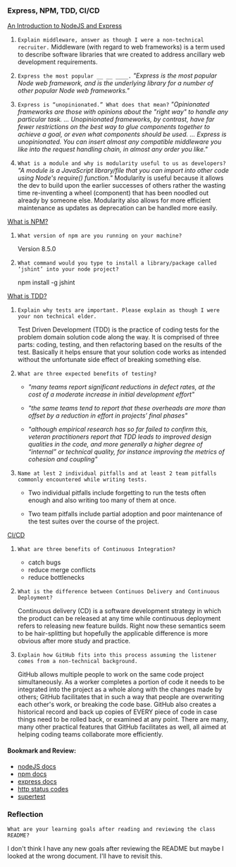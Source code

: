 ### Express, NPM, TDD, CI/CD

[An Introduction to NodeJS and Express](https://developer.mozilla.org/en-US/docs/Learn/Server-side/Express_Nodejs/Introduction)


1. `Explain middleware, answer as though I were a non-technical recruiter.`
    Middleware (with regard to web frameworks) is a term used to describe software libraries that wre created to address ancillary web development requirements. 

2. `Express the most popular __ __ ____.`
    _"Express is the most popular Node web framework, and is the underlying library for a number of other popular Node web frameworks."_

3. `Express is “unopinionated.” What does that mean?`
    _"Opinionated frameworks are those with opinions about the "right way" to handle any particular task. ... Unopinionated frameworks, by contrast, have far fewer restrictions on the best way to glue components together to achieve a goal, or even what components should be used. ... Express is unopinionated. You can insert almost any compatible middleware you like into the request handling chain, in almost any order you like."_

4. `What is a module and why is modularity useful to us as developers?`
    _"A module is a JavaScript library/file that you can import into other code using Node's require() function."_ Modularity is useful because it allows the dev to build upon the earlier successes of others rather the wasting time re-inventing a wheel (component) that has been noodled out already by someone else. Modularity also allows for more efficient maintenance as updates as deprecation can be handled more easily.

[What is NPM?](https://docs.npmjs.com/getting-started/what-is-npm)

1. `What version of npm are you running on your machine?`

    Version 8.5.0

2. `What command would you type to install a library/package called ‘jshint’ into your node project?`

    npm install -g jshint

[What is TDD?](https://www.agilealliance.org/glossary/tdd/)

1. `Explain why tests are important. Please explain as though I were your non technical elder.`

   Test Driven Development (TDD) is the practice of coding tests for the problem domain solution code along the way. It is comprised of three parts: coding, testing, and then refactoring based on the results of the test. Basically it helps ensure that your solution code works as intended without the unfortunate side effect of breaking something else.

2. `What are three expected benefits of testing?`
    * _"many teams report significant reductions in defect rates, at the cost of a moderate increase in initial development effort"_

    * _"the same teams tend to report that these overheads are more than offset by a reduction in effort in projects’ final phases"_
    
    * _"although empirical research has so far failed to confirm this, veteran practitioners report that TDD leads to improved design qualities in the code, and more generally a higher degree of “internal” or technical quality, for instance improving the metrics of cohesion and coupling"_

3. `Name at lest 2 individual pitfalls and at least 2 team pitfalls commonly encountered while writing tests.`
    * Two individual pitfalls include forgetting to run the tests often enough and also writing too many of them at once.

    * Two team pitfalls include partial adoption and poor maintenance of the test suites over the course of the project.

[CI/CD](https://www.youtube.com/watch?v=xSv_m3KhUO8)

1. `What are three benefits of Continuous Integration?`

    * catch bugs
    * reduce merge conflicts
    * reduce bottlenecks

2. `What is the difference between Continuos Delivery and Continuous Deployment?`

    Continuous delivery (CD) is a software development strategy in which the product can be released at any time while continuous deployment refers to releasing new feature builds. Right now these semantics seem to be hair-splitting but hopefully the applicable difference is more obvious after more study and practice. 

3. `Explain how GitHub fits into this process assuming the listener comes from a non-technical background.`

    GitHub allows multiple people to work on the same code project simultaneously. As a worker completes a portion of code it needs to be integrated into the project as a whole along with the changes made by others; GitHub facilitates that in such a way that people are overwriting each other's work, or breaking the code base. GitHub also creates a historical record and back up copies of EVERY piece of code in case things need to be rolled back, or examined at any point. There are many, many other practical features that GitHub facilitates as well, all aimed at helping coding teams collaborate more efficiently.

#### Bookmark and Review:

* [nodeJS docs](https://nodejs.org/en/docs/)
* [npm docs](https://docs.npmjs.com/)
* [express docs](https://expressjs.com/en/4x/api.html)
* [http status codes](https://www.restapitutorial.com/httpstatuscodes.html)
* [supertest](https://github.com/visionmedia/supertest)

### Reflection
`What are your learning goals after reading and reviewing the class README?`

I don't think I have any new goals after reviewing the README but maybe I looked at the wrong document. I'll have to revisit this.